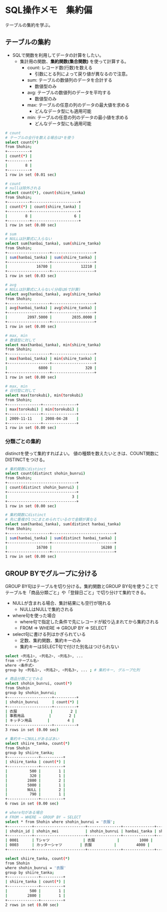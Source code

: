 # SQL操作メモ　集約偏

テーブルの集約を学ぶ。

## テーブルの集約

- SQLで関数を利用してデータの計算をしたい。
    - 集計用の関数、**集約関数(集合関数)** を使って計算する。
        - count: レコード数(行数)を数える
            - 引数にとる列によって戻り値が異なるので注意。
        - sum: テーブルの数値列のデータを合計する
            - 数値型のみ
        - avg: テーブルの数値列のデータを平均する
            - 数値型のみ
        - max: テーブルの任意の列のデータの最大値を求める
            - どんなデータ型にも適用可能
        - min: テーブルの任意の列のデータの最小値を求める
            - どんなデータ型にも適用可能

``` BASH
# count
# テーブルの全行を数える場合は*を使う
select count(*)
from Shohin;
+----------+
| count(*) |
+----------+
|        8 |
+----------+
1 row in set (0.01 sec)

# count
# nullは除外される
select count(*), count(shiire_tanka)
from Shohin;
+----------+---------------------+
| count(*) | count(shiire_tanka) |
+----------+---------------------+
|        8 |                   6 |
+----------+---------------------+
1 row in set (0.00 sec)

# sum
# NULLは計算式に入らない
select sum(hanbai_tanka), sum(shiire_tanka)
from Shohin;
+-------------------+-------------------+
| sum(hanbai_tanka) | sum(shiire_tanka) |
+-------------------+-------------------+
|             16780 |             12210 |
+-------------------+-------------------+
1 row in set (0.03 sec)

# avg
# NULLは計算式に入らない(分母は6で計算)
select avg(hanbai_tanka), avg(shiire_tanka)
from Shohin;
+-------------------+-------------------+
| avg(hanbai_tanka) | avg(shiire_tanka) |
+-------------------+-------------------+
|         2097.5000 |         2035.0000 |
+-------------------+-------------------+
1 row in set (0.00 sec)

# max, min
# 数値型に対して
select max(hanbai_tanka), min(shiire_tanka)
from Shohin;
+-------------------+-------------------+
| max(hanbai_tanka) | min(shiire_tanka) |
+-------------------+-------------------+
|              6800 |               320 |
+-------------------+-------------------+
1 row in set (0.00 sec)

# max, min
# 日付型に対して
select max(torokubi), min(torokubi)
from Shohin;
+---------------+---------------+
| max(torokubi) | min(torokubi) |
+---------------+---------------+
| 2009-11-11    | 2008-04-28    |
+---------------+---------------+
1 row in set (0.00 sec)
```

### 分類ごとの集約

distinctを使って集約すればよい。
値の種類を数えたいときは、COUNT関数にDISTINCTをつける。

``` BASH
# 集約関数にdistinct
select count(distinct shohin_bunrui)
from Shohin;
+-------------------------------+
| count(distinct shohin_bunrui) |
+-------------------------------+
|                             3 |
+-------------------------------+
1 row in set (0.00 sec)

# 集約関数にdistinct
# 先に重複が1つにまとめられているので金額が異なる
select sum(hanbai_tanka), sum(distinct hanbai_tanka)
from Shohin;
+-------------------+----------------------------+
| sum(hanbai_tanka) | sum(distinct hanbai_tanka) |
+-------------------+----------------------------+
|             16780 |                      16280 |
+-------------------+----------------------------+
1 row in set (0.00 sec)

```

## GROUP BYでグループに分ける

GROUP BY句はテーブルを切り分ける。集約関数とGROUP BY句を使うことで
テーブルを「商品分類ごと」や「登録日ごと」で切り分けて集約できる。

- NULLが含まれる場合、集計結果にも空行が現れる
    - NULLはNULLで集約される
- where句を使った場合
    - where句で指定した条件で先にレコードが絞り込まれてから集約される
    - FROM ⇒ WHERE ⇒ GROUP BY ⇒ SELECT　
- select句に書ける列はかぎられている
    - 定数、集約関数、集約キーのみ
    - 集約キーはSELECT句で付けた別名はつけられない

``` BASH
select <列名1>, <列名2>, <列名3>, ...
from <テーブル名>
where <条件式>
group by <列名1>, <列名2>, <列名3>, ... ; # 集約キー, グループ化列
```

``` BASH
# 商品分類ごとでみる
select shohin_bunrui, count(*)
from Shohin
group by shohin_bunrui;
+--------------------+----------+
| shohin_bunrui      | count(*) |
+--------------------+----------+
| 衣服               |        2 |
| 事務用品           |        2 |
| キッチン用品       |        4 |
+--------------------+----------+
3 rows in set (0.00 sec)

# 集約キーにNULLがあるばあい
select shiire_tanka, count(*)
from Shohin
group by shiire_tanka;
+--------------+----------+
| shiire_tanka | count(*) |
+--------------+----------+
|          500 |        1 |
|          320 |        1 |
|         2800 |        2 |
|         5000 |        1 |
|         NULL |        2 |
|          790 |        1 |
+--------------+----------+
6 rows in set (0.00 sec)

# where句がある場合
# FROM ⇒ WHERE ⇒ GROUP BY ⇒ SELECT　
select * from Shohin where shohin_bunrui = '衣服';
+-----------+-----------------------+---------------+--------------+--------------+------------+
| shohin_id | shohin_mei            | shohin_bunrui | hanbai_tanka | shiire_tanka | torokubi   |
+-----------+-----------------------+---------------+--------------+--------------+------------+
| 0001      | Tシャツ               | 衣服          |         1000 |          500 | 2009-09-20 |
| 0003      | カッターシャツ        | 衣服          |         4000 |         2800 | NULL       |
+-----------+-----------------------+---------------+--------------+--------------+------------+

select shiire_tanka, count(*)
from Shohin
where shohin_bunrui = '衣服'
group by shiire_tanka;
+--------------+----------+
| shiire_tanka | count(*) |
+--------------+----------+
|          500 |        1 |
|         2800 |        1 |
+--------------+----------+
2 rows in set (0.00 sec)

```
